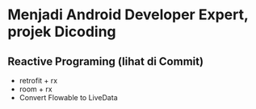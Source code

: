 # Menjadi Android Developer Expert, projek Dicoding

## Reactive Programing (lihat di Commit)
- retrofit + rx
- room + rx
- Convert Flowable to LiveData